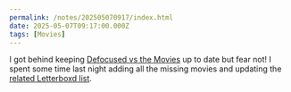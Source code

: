 ```yaml
---
permalink: /notes/202505070917/index.html
date: 2025-05-07T09:17:00.000Z
tags: [Movies]
---
```


I got behind keeping [Defocused vs the Movies](https://defocused-vs-the-movies.netlify.app) up to date but fear not! I spent some time last night adding all the missing movies and updating the [related Letterboxd list](https://letterboxd.com/rknightuk/list/defocused-podcast/).